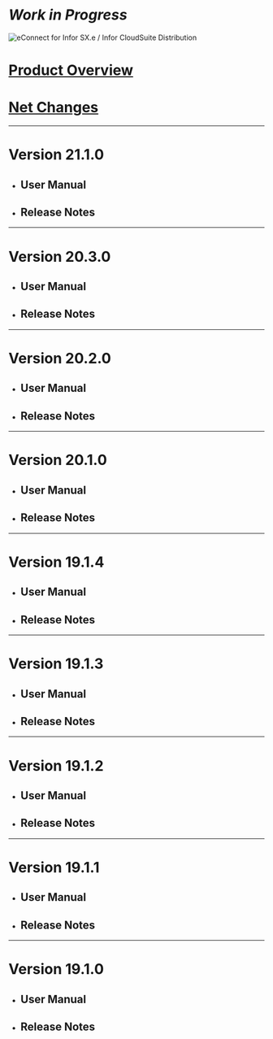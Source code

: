 # *Work in Progress*

![eConnect for Infor SX.e / Infor CloudSuite Distribution](../../../images/banner-econnect-sxe.jpg)


# [Product Overview](overview-econnect-sxe.md)

# [Net Changes](netchanges-econnect-sxe.md)

---

# Version 21.1.0

- ## User Manual

- ## Release Notes

---

# Version 20.3.0

- ## User Manual

- ## Release Notes

---

# Version 20.2.0

- ## User Manual

- ## Release Notes

---

# Version 20.1.0

- ## User Manual

- ## Release Notes

---

# Version 19.1.4

- ## User Manual

- ## Release Notes

---

# Version 19.1.3

- ## User Manual

- ## Release Notes

---

# Version 19.1.2

- ## User Manual

- ## Release Notes

---

# Version 19.1.1

- ## User Manual

- ## Release Notes

---

# Version 19.1.0

- ## User Manual

- ## Release Notes
